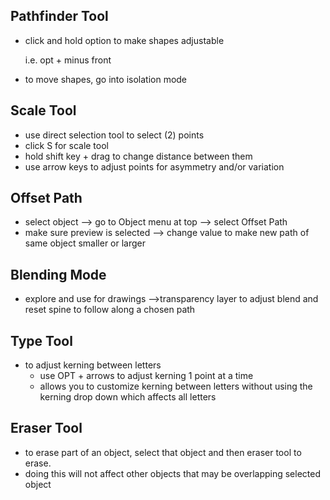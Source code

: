 ## Pathfinder Tool

- click and hold option to make shapes adjustable

  i.e. opt + minus front

- to move shapes, go into isolation mode

## Scale Tool

- use direct selection tool to select (2) points
- click S for scale tool
- hold shift key + drag to change distance between them
- use arrow keys to adjust points for asymmetry and/or variation

## Offset Path

- select object --> go to Object menu at top --> select Offset Path
- make sure preview is selected --> change value to make new path of same object smaller or larger

## Blending Mode

- explore and use for drawings -->transparency layer to adjust blend and reset spine to follow along a chosen path

## Type Tool

- to adjust kerning between letters
  - use OPT + arrows to adjust kerning 1 point at a time
  - allows you to customize kerning between letters without using the kerning drop down which affects all letters

## Eraser Tool

- to erase part of an object, select that object and then eraser tool to erase.
- doing this will not affect other objects that may be overlapping selected object
